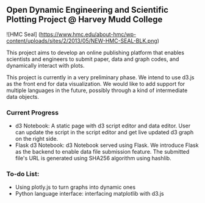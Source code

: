 ## Open Dynamic Engineering and Scientific Plotting Project @ Harvey Mudd College

![HMC Seal]
(https://www.hmc.edu/about-hmc/wp-content/uploads/sites/2/2013/05/NEW-HMC-SEAL-BLK.png)

This project aims to develop an online publishing platform that enables scientists and engineers to submit paper, data and graph codes, and dynamically interact with plots.

This project is currently in a very preliminary phase. We intend to use d3.js as the front end for data visualization. We would like to add support for multiple languages in the future, possibly through a kind of intermediate data objects.

### Current Progress
- d3 Notebook: A static page with d3 script editor and data editor. User can update the script in the script editor and get live updated d3 graph on the right side.
- Flask d3 Notebook: d3 Notebook served using Flask. We introduce Flask as the backend to enable data file submission feature. The submitted file's URL is generated using SHA256 algorithm using hashlib.

### To-do List:
- Using plotly.js to turn graphs into dynamic ones
- Python language interface: interfacing matplotlib with d3.js
